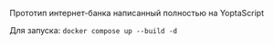 Прототип интернет-банка написанный полностью на YoptaScript

Для запуска:
```docker compose up --build -d```
